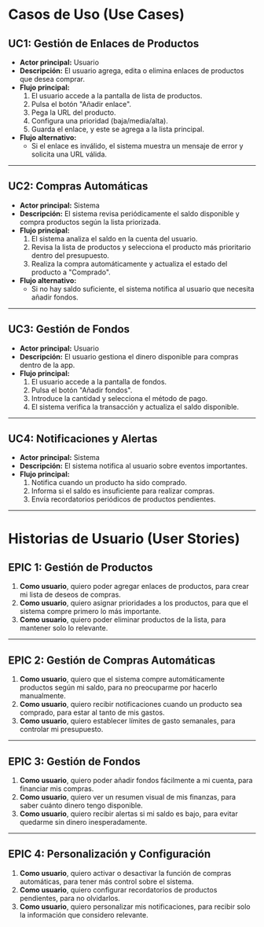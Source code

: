 # Casos de Uso (Use Cases)

## UC1: Gestión de Enlaces de Productos
- **Actor principal:** Usuario  
- **Descripción:** El usuario agrega, edita o elimina enlaces de productos que desea comprar.  
- **Flujo principal:**
  1. El usuario accede a la pantalla de lista de productos.
  2. Pulsa el botón "Añadir enlace".
  3. Pega la URL del producto.
  4. Configura una prioridad (baja/media/alta).
  5. Guarda el enlace, y este se agrega a la lista principal.  
- **Flujo alternativo:**  
  - Si el enlace es inválido, el sistema muestra un mensaje de error y solicita una URL válida.

---

## UC2: Compras Automáticas
- **Actor principal:** Sistema  
- **Descripción:** El sistema revisa periódicamente el saldo disponible y compra productos según la lista priorizada.  
- **Flujo principal:**
  1. El sistema analiza el saldo en la cuenta del usuario.
  2. Revisa la lista de productos y selecciona el producto más prioritario dentro del presupuesto.
  3. Realiza la compra automáticamente y actualiza el estado del producto a "Comprado".  
- **Flujo alternativo:**  
  - Si no hay saldo suficiente, el sistema notifica al usuario que necesita añadir fondos.

---

## UC3: Gestión de Fondos
- **Actor principal:** Usuario  
- **Descripción:** El usuario gestiona el dinero disponible para compras dentro de la app.  
- **Flujo principal:**
  1. El usuario accede a la pantalla de fondos.
  2. Pulsa el botón "Añadir fondos".
  3. Introduce la cantidad y selecciona el método de pago.
  4. El sistema verifica la transacción y actualiza el saldo disponible.

---

## UC4: Notificaciones y Alertas
- **Actor principal:** Sistema  
- **Descripción:** El sistema notifica al usuario sobre eventos importantes.  
- **Flujo principal:**
  1. Notifica cuando un producto ha sido comprado.
  2. Informa si el saldo es insuficiente para realizar compras.
  3. Envía recordatorios periódicos de productos pendientes.

---

# Historias de Usuario (User Stories)

## EPIC 1: Gestión de Productos
1. **Como usuario**, quiero poder agregar enlaces de productos, para crear mi lista de deseos de compras.  
2. **Como usuario**, quiero asignar prioridades a los productos, para que el sistema compre primero lo más importante.  
3. **Como usuario**, quiero poder eliminar productos de la lista, para mantener solo lo relevante.

---

## EPIC 2: Gestión de Compras Automáticas
1. **Como usuario**, quiero que el sistema compre automáticamente productos según mi saldo, para no preocuparme por hacerlo manualmente.  
2. **Como usuario**, quiero recibir notificaciones cuando un producto sea comprado, para estar al tanto de mis gastos.  
3. **Como usuario**, quiero establecer límites de gasto semanales, para controlar mi presupuesto.

---

## EPIC 3: Gestión de Fondos
1. **Como usuario**, quiero poder añadir fondos fácilmente a mi cuenta, para financiar mis compras.  
2. **Como usuario**, quiero ver un resumen visual de mis finanzas, para saber cuánto dinero tengo disponible.  
3. **Como usuario**, quiero recibir alertas si mi saldo es bajo, para evitar quedarme sin dinero inesperadamente.

---

## EPIC 4: Personalización y Configuración
1. **Como usuario**, quiero activar o desactivar la función de compras automáticas, para tener más control sobre el sistema.  
2. **Como usuario**, quiero configurar recordatorios de productos pendientes, para no olvidarlos.  
3. **Como usuario**, quiero personalizar mis notificaciones, para recibir solo la información que considero relevante.
